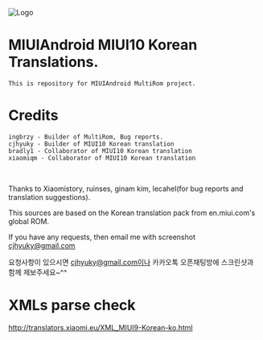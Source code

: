![Logo](https://s33.postimg.cc/o1o8eafxb/IMG_20180604_174521.png)

# MIUIAndroid MIUI10 Korean Translations.
    This is repository for MIUIAndroid MultiRom project.
# Credits
    ingbrzy - Builder of MultiRom, Bug reports.
    cjhyuky - Builder of MIUI10 Korean translation
    bradly1 - Collaborator of MIUI10 Korean translation
    xiaomiqm - Collaborator of MIUI10 Korean translation
    
    
Thanks to Xiaomistory, ruinses, ginam kim, lecahel(for bug reports and translation suggestions).

This sources are based on the Korean translation pack from en.miui.com's global ROM.

If you have any requests, then email me with screenshot cjhyuky@gmail.com

요청사항이 있으시면 cjhyuky@gmail.com이나 카카오톡 오픈채팅방에 스크린샷과 함께 제보주세요~^^
    
# XMLs parse check
http://translators.xiaomi.eu/XML_MIUI9-Korean-ko.html    

